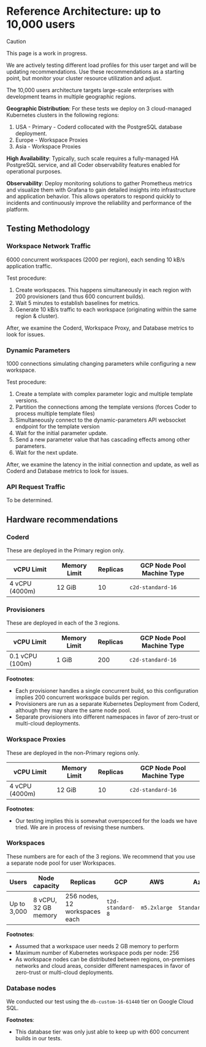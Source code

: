 # Reference Architecture: up to 10,000 users

> [!CAUTION]
> This page is a work in progress.
>
> We are actively testing different load profiles for this user target and will be updating
> recommendations. Use these recommendations as a starting point, but monitor your cluster resource
> utilization and adjust.

The 10,000 users architecture targets large-scale enterprises with development
teams in multiple geographic regions.

**Geographic Distribution**: For these tests we deploy on 3 cloud-managed Kubernetes clusters in
the following regions:

1. USA - Primary - Coderd collocated with the PostgreSQL database deployment.
2. Europe - Workspace Proxies
3. Asia - Workspace Proxies

**High Availability**: Typically, such scale requires a fully-managed HA
PostgreSQL service, and all Coder observability features enabled for operational
purposes.

**Observability**: Deploy monitoring solutions to gather Prometheus metrics and
visualize them with Grafana to gain detailed insights into infrastructure and
application behavior. This allows operators to respond quickly to incidents and
continuously improve the reliability and performance of the platform.

## Testing Methodology

### Workspace Network Traffic

6000 concurrent workspaces (2000 per region), each sending 10 kB/s application traffic.

Test procedure:

1. Create workspaces. This happens simultaneously in each region with 200 provisioners (and thus 600 concurrent builds).
2. Wait 5 minutes to establish baselines for metrics.
3. Generate 10 kB/s traffic to each workspace (originating within the same region & cluster).

After, we examine the Coderd, Workspace Proxy, and Database metrics to look for issues.

### Dynamic Parameters

1000 connections simulating changing parameters while configuring a new workspace.

Test procedure:

1. Create a template with complex parameter logic and multiple template versions.
1. Partition the connections among the template versions (forces Coder to process multiple template files)
1. Simultaneously connect to the dynamic-parameters API websocket endpoint for the template version
1. Wait for the initial parameter update.
1. Send a new parameter value that has cascading effects among other parameters.
1. Wait for the next update.

After, we examine the latency in the initial connection and update, as well as Coderd and Database metrics to look for
issues.

### API Request Traffic

To be determined.

## Hardware recommendations

### Coderd

These are deployed in the Primary region only.

| vCPU Limit     | Memory Limit | Replicas | GCP Node Pool Machine Type |
|----------------|--------------|----------|----------------------------|
| 4 vCPU (4000m) | 12 GiB       | 10       | `c2d-standard-16`          |

### Provisioners

These are deployed in each of the 3 regions.

| vCPU Limit      | Memory Limit | Replicas | GCP Node Pool Machine Type |
|-----------------|--------------|----------|----------------------------|
| 0.1 vCPU (100m) | 1 GiB        | 200      | `c2d-standard-16`          |

**Footnotes**:

- Each provisioner handles a single concurrent build, so this configuration implies 200 concurrent
  workspace builds per region.
- Provisioners are run as a separate Kubernetes Deployment from Coderd, although they may
  share the same node pool.
- Separate provisioners into different namespaces in favor of zero-trust or
  multi-cloud deployments.

### Workspace Proxies

These are deployed in the non-Primary regions only.

| vCPU Limit     | Memory Limit | Replicas | GCP Node Pool Machine Type |
|----------------|--------------|----------|----------------------------|
| 4 vCPU (4000m) | 12 GiB       | 10       | `c2d-standard-16`          |

**Footnotes**:

- Our testing implies this is somewhat overspecced for the loads we have tried. We are in process of revising these numbers.

### Workspaces

These numbers are for each of the 3 regions. We recommend that you use a separate node pool for user Workspaces.

| Users       | Node capacity        | Replicas                      | GCP              | AWS          | Azure             |
|-------------|----------------------|-------------------------------|------------------|--------------|-------------------|
| Up to 3,000 | 8 vCPU, 32 GB memory | 256 nodes, 12 workspaces each | `t2d-standard-8` | `m5.2xlarge` | `Standard_D8s_v3` |

**Footnotes**:

- Assumed that a workspace user needs 2 GB memory to perform
- Maximum number of Kubernetes workspace pods per node: 256
- As workspace nodes can be distributed between regions, on-premises networks
  and cloud areas, consider different namespaces in favor of zero-trust or
  multi-cloud deployments.

### Database nodes

We conducted our test using the `db-custom-16-61440` tier on Google Cloud SQL.

**Footnotes**:

- This database tier was only just able to keep up with 600 concurrent builds in our tests.
